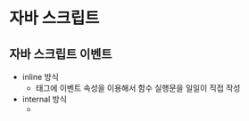 # 자바 스크립트
## 자바 스크립트 이벤트
- inline 방식
    - 태그에 이벤트 속성을 이용해서 함수 실행문을 일일이 직접 작성
- internal 방식
    - <script> 태그 안에서 document.getElementById()등의 메소드를 이용해서 DPM 선택.
    -  DOM select를 이용해서 엘리먼트를 제어 한다.
- external 방식
    - 외부의 javascript 파일에 선언된 스크립트를 실행 파일에 불러와서 실행 한다.
- 이벤트 관련 예제
    - console.log() 확인
    - 배경색 변경
    - 내용 변경

## 변수
- Scope
    - 변수가 유효한 범위
- const
    - 값이 변하지 않는 상수 선언
    - scope는 블럭 단위
- let
    - 일반적인 변수 선언
    - scope가 블럭 단위이다.
    - 같은 블럭에서 중복된 변수 선언 불가능
- var
    - scope가 함수 단위이다.
    - 같은 scope 내에서 중복된 식별자 사용 가능
    - Hoisting이 발생한다.
- 자바스크립트는 변수 선언 시에 타입을 지정하지 않는다.
- undefined
    - 정의되지 않은 값 및 타입
- null
    - 아무런 객체로 참조하지 않음
- Divide by Zero
    - infinity 또는 -infinity
- NaN(Not a Nimber)

## Closure
- 함수가 호출될 때 lexical(어휘) environment(환경)라고 불리는 상황(context) 정보를 생성하고 메모리에 유지
- 다른 상황과 분리하여 닫혀 있는 상태 제공.
- 전달된 매개 변수 값이 유지되는 새로운 함수를 생성 해서 리턴 해 주는 형태
- 리턴 받은 함수를 실행 하면 처음 생성될 때 매개변수로 전달 한 값이 그대로 유지 된다.

## Event
- onclik : 이벤트 다중 추가 불가능
- addEventListener : 이벤트 다중 추가 가능
- EVENT 객체
  - 이벤트 핸들러에는 event 객체가 자동 생성 된다.
  - event 객체를 통해서 이벤트의 target 요소에 관련된 정보 사용 가능
  - 발생 이벤트의 유형에 따라서 event 객체의 속성이 다르다.
- event.stopPropagation() : 이벤트 전파 취소
- event.stopImmediatePropagation() : 이벤트 전파 일시 정지
- event.preventDefault() : 기본 동작 취소
- 
